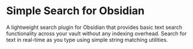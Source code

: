 # Simple Search for Obsidian

A lightweight search plugin for Obsidian that provides basic text search functionality across your vault without any indexing overhead. Search for text in real-time as you type using simple string matching utilities.